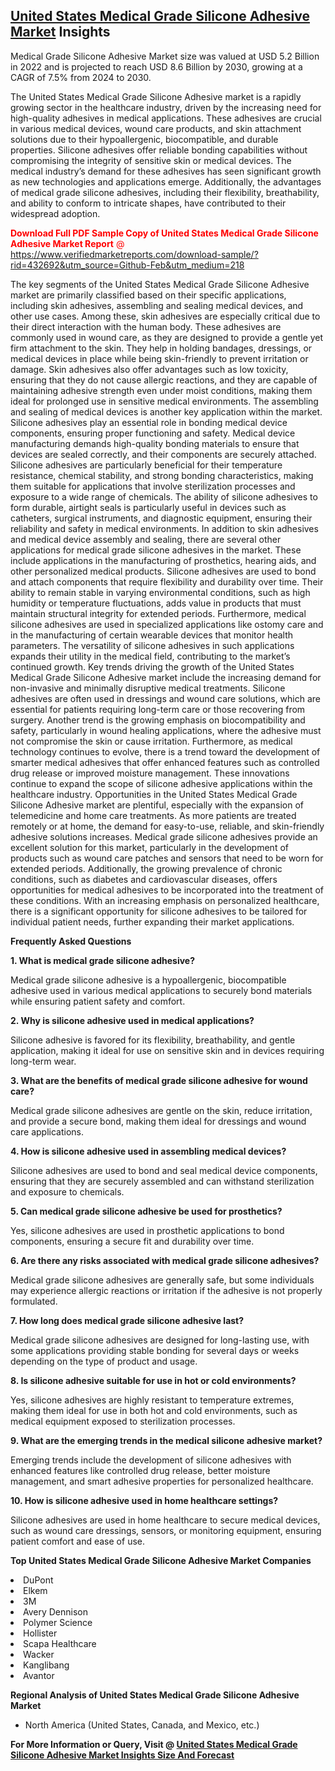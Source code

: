 <h2><a href="https://www.verifiedmarketreports.com/download-sample/?rid=432692&amp;utm_source=Github-Feb&amp;utm_medium=218" target="_blank">United States Medical Grade Silicone Adhesive Market</a> Insights</h2><p>Medical Grade Silicone Adhesive Market size was valued at USD 5.2 Billion in 2022 and is projected to reach USD 8.6 Billion by 2030, growing at a CAGR of 7.5% from 2024 to 2030.</p><p> <p>The United States Medical Grade Silicone Adhesive market is a rapidly growing sector in the healthcare industry, driven by the increasing need for high-quality adhesives in medical applications. These adhesives are crucial in various medical devices, wound care products, and skin attachment solutions due to their hypoallergenic, biocompatible, and durable properties. Silicone adhesives offer reliable bonding capabilities without compromising the integrity of sensitive skin or medical devices. The medical industry’s demand for these adhesives has seen significant growth as new technologies and applications emerge. Additionally, the advantages of medical grade silicone adhesives, including their flexibility, breathability, and ability to conform to intricate shapes, have contributed to their widespread adoption. <p><span class=""><span style="color: #ff0000;"><strong>Download Full PDF Sample Copy of United States Medical Grade Silicone Adhesive Market Report</strong> @ </span><a href="https://www.verifiedmarketreports.com/download-sample/?rid=432692&amp;utm_source=Github-Feb&amp;utm_medium=218" target="_blank">https://www.verifiedmarketreports.com/download-sample/?rid=432692&amp;utm_source=Github-Feb&amp;utm_medium=218</a></span></p> The key segments of the United States Medical Grade Silicone Adhesive market are primarily classified based on their specific applications, including skin adhesives, assembling and sealing medical devices, and other use cases. Among these, skin adhesives are especially critical due to their direct interaction with the human body. These adhesives are commonly used in wound care, as they are designed to provide a gentle yet firm attachment to the skin. They help in holding bandages, dressings, or medical devices in place while being skin-friendly to prevent irritation or damage. Skin adhesives also offer advantages such as low toxicity, ensuring that they do not cause allergic reactions, and they are capable of maintaining adhesive strength even under moist conditions, making them ideal for prolonged use in sensitive medical environments. The assembling and sealing of medical devices is another key application within the market. Silicone adhesives play an essential role in bonding medical device components, ensuring proper functioning and safety. Medical device manufacturing demands high-quality bonding materials to ensure that devices are sealed correctly, and their components are securely attached. Silicone adhesives are particularly beneficial for their temperature resistance, chemical stability, and strong bonding characteristics, making them suitable for applications that involve sterilization processes and exposure to a wide range of chemicals. The ability of silicone adhesives to form durable, airtight seals is particularly useful in devices such as catheters, surgical instruments, and diagnostic equipment, ensuring their reliability and safety in medical environments. In addition to skin adhesives and medical device assembly and sealing, there are several other applications for medical grade silicone adhesives in the market. These include applications in the manufacturing of prosthetics, hearing aids, and other personalized medical products. Silicone adhesives are used to bond and attach components that require flexibility and durability over time. Their ability to remain stable in varying environmental conditions, such as high humidity or temperature fluctuations, adds value in products that must maintain structural integrity for extended periods. Furthermore, medical silicone adhesives are used in specialized applications like ostomy care and in the manufacturing of certain wearable devices that monitor health parameters. The versatility of silicone adhesives in such applications expands their utility in the medical field, contributing to the market’s continued growth. Key trends driving the growth of the United States Medical Grade Silicone Adhesive market include the increasing demand for non-invasive and minimally disruptive medical treatments. Silicone adhesives are often used in dressings and wound care solutions, which are essential for patients requiring long-term care or those recovering from surgery. Another trend is the growing emphasis on biocompatibility and safety, particularly in wound healing applications, where the adhesive must not compromise the skin or cause irritation. Furthermore, as medical technology continues to evolve, there is a trend toward the development of smarter medical adhesives that offer enhanced features such as controlled drug release or improved moisture management. These innovations continue to expand the scope of silicone adhesive applications within the healthcare industry. Opportunities in the United States Medical Grade Silicone Adhesive market are plentiful, especially with the expansion of telemedicine and home care treatments. As more patients are treated remotely or at home, the demand for easy-to-use, reliable, and skin-friendly adhesive solutions increases. Medical grade silicone adhesives provide an excellent solution for this market, particularly in the development of products such as wound care patches and sensors that need to be worn for extended periods. Additionally, the growing prevalence of chronic conditions, such as diabetes and cardiovascular diseases, offers opportunities for medical adhesives to be incorporated into the treatment of these conditions. With an increasing emphasis on personalized healthcare, there is a significant opportunity for silicone adhesives to be tailored for individual patient needs, further expanding their market applications. <p><b>Frequently Asked Questions</b></p> <p><b>1. What is medical grade silicone adhesive?</b></p> <p>Medical grade silicone adhesive is a hypoallergenic, biocompatible adhesive used in various medical applications to securely bond materials while ensuring patient safety and comfort.</p> <p><b>2. Why is silicone adhesive used in medical applications?</b></p> <p>Silicone adhesive is favored for its flexibility, breathability, and gentle application, making it ideal for use on sensitive skin and in devices requiring long-term wear.</p> <p><b>3. What are the benefits of medical grade silicone adhesive for wound care?</b></p> <p>Medical grade silicone adhesives are gentle on the skin, reduce irritation, and provide a secure bond, making them ideal for dressings and wound care applications.</p> <p><b>4. How is silicone adhesive used in assembling medical devices?</b></p> <p>Silicone adhesives are used to bond and seal medical device components, ensuring that they are securely assembled and can withstand sterilization and exposure to chemicals.</p> <p><b>5. Can medical grade silicone adhesive be used for prosthetics?</b></p> <p>Yes, silicone adhesives are used in prosthetic applications to bond components, ensuring a secure fit and durability over time.</p> <p><b>6. Are there any risks associated with medical grade silicone adhesives?</b></p> <p>Medical grade silicone adhesives are generally safe, but some individuals may experience allergic reactions or irritation if the adhesive is not properly formulated.</p> <p><b>7. How long does medical grade silicone adhesive last?</b></p> <p>Medical grade silicone adhesives are designed for long-lasting use, with some applications providing stable bonding for several days or weeks depending on the type of product and usage.</p> <p><b>8. Is silicone adhesive suitable for use in hot or cold environments?</b></p> <p>Yes, silicone adhesives are highly resistant to temperature extremes, making them ideal for use in both hot and cold environments, such as medical equipment exposed to sterilization processes.</p> <p><b>9. What are the emerging trends in the medical silicone adhesive market?</b></p> <p>Emerging trends include the development of silicone adhesives with enhanced features like controlled drug release, better moisture management, and smart adhesive properties for personalized healthcare.</p> <p><b>10. How is silicone adhesive used in home healthcare settings?</b></p> <p>Silicone adhesives are used in home healthcare to secure medical devices, such as wound care dressings, sensors, or monitoring equipment, ensuring patient comfort and ease of use.</p> </p><p><strong>Top United States Medical Grade Silicone Adhesive Market Companies</strong></p><div data-test-id=""><p><li>DuPont</li><li> Elkem</li><li> 3M</li><li> Avery Dennison</li><li> Polymer Science</li><li> Hollister</li><li> Scapa Healthcare</li><li> Wacker</li><li> Kanglibang</li><li> Avantor</li></p><div><strong>Regional Analysis of&nbsp;United States Medical Grade Silicone Adhesive Market</strong></div><ul><li dir="ltr"><p dir="ltr">North America&nbsp;(United States, Canada, and Mexico, etc.)</p></li></ul><p><strong>For More Information or Query, Visit @&nbsp;</strong><strong><a href="https://www.verifiedmarketreports.com/product/medical-grade-silicone-adhesive-market/?utm_source=Github-Feb&amp;utm_medium=218" target="_blank">United States Medical Grade Silicone Adhesive Market Insights Size And Forecast</a></strong></p></div>
